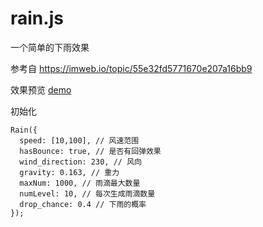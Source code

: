 # rain.js

一个简单的下雨效果

参考自 https://imweb.io/topic/55e32fd5771670e207a16bb9

效果预览 [demo](https://brownliu.github.io/demos/rain/rain.html)

初始化

```
Rain({ 
  speed: [10,100], // 风速范围
  hasBounce: true, // 是否有回弹效果
  wind_direction: 230, // 风向
  gravity: 0.163, // 重力
  maxNum: 1000, // 雨滴最大数量
  numLevel: 10, // 每次生成雨滴数量
  drop_chance: 0.4 // 下雨的概率
});
```
